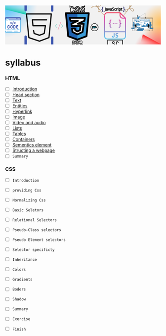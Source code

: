 ![Frontend Banner (500 × 400 px) (500 × 1000 px)](https://github.com/Kumarsanjeet1/frontend_Dev/blob/main/frontend_Banner.png)



#  syllabus

### HTML
-  [ ]   [Introduction](https://github.com/Kumarsanjeet1/frontend_Dev/blob/main/HTML/introduction.md)
-  [ ]   [Head section](https://github.com/Kumarsanjeet1/frontend_Dev/blob/main/HTML/head_section.md) 
-  [ ]   [Text](https://github.com/Kumarsanjeet1/frontend_Dev/blob/main/HTML/text.md)
-  [ ]   [Entities](https://github.com/Kumarsanjeet1/frontend_Dev/blob/main/HTML/entities.md)
-  [ ]   [Hyperlink](https://github.com/Kumarsanjeet1/frontend_Dev/blob/main/HTML/hyperlink.md)
-  [ ]   [Image](https://github.com/Kumarsanjeet1/frontend_Dev/blob/main/HTML/image.md)
-  [ ]   [Video and audio](https://github.com/Kumarsanjeet1/frontend_Dev/blob/main/HTML/video_audio.md)
-  [ ]   [Lists](https://github.com/Kumarsanjeet1/frontend_Dev/blob/main/HTML/lists.md)
-  [ ]   [Tables](https://github.com/Kumarsanjeet1/frontend_Dev/blob/main/HTML/tables.md)
-  [ ]   [Containers](https://github.com/Kumarsanjeet1/frontend_Dev/blob/main/HTML/containers.md)
-  [ ]   [Sementics element](https://github.com/Kumarsanjeet1/frontend_Dev/blob/main/HTML/sementics.md)
-  [ ]   [Structing a webpage](https://github.com/Kumarsanjeet1/frontend_Dev/blob/main/HTML/structing_a_webpage.md)
-  [ ]   `Summary`
### CSS
-  [ ]   `Introduction` 
-  [ ]   `providing Css`
-  [ ]   `Normalizing Css`
-  [ ]   `Basic Seletors`
-  [ ]   `Relational Selectors` 
-  [ ]   `Pseudo-Class selectors`
-  [ ]   `Pseudo Element selectors`
-  [ ]   `Selector specificty`
-  [ ]   `Inheritance` 
-  [ ]   `Colors`
-  [ ]   `Gradients`
-  [ ]   `Boders`
-  [ ]   `Shadow` 
-  [ ]   `Summary`
-  [ ]   `Exercise`
-  [ ]   `Finish`


